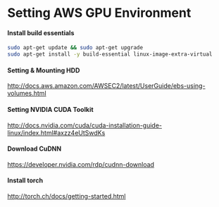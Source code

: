 # Setting AWS GPU Environment

#### Install build essentials
```bash
sudo apt-get update && sudo apt-get upgrade
sudo apt-get install -y build-essential linux-image-extra-virtual
```

#### Setting & Mounting HDD
http://docs.aws.amazon.com/AWSEC2/latest/UserGuide/ebs-using-volumes.html

#### Setting NVIDIA CUDA Toolkit
http://docs.nvidia.com/cuda/cuda-installation-guide-linux/index.html#axzz4eUtSwdKs

#### Download CuDNN
https://developer.nvidia.com/rdp/cudnn-download

#### Install torch
http://torch.ch/docs/getting-started.html
